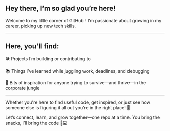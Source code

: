 ## Hey there, I’m so glad you’re here!


Welcome to my little corner of GitHub !
I’m passionate about growing in my career, picking up new tech skills.

----------------------------------------------------------------------------- 


## Here, you'll find:

🛠️ Projects I’m building or contributing to

📚 Things I’ve learned while juggling work, deadlines, and debugging

🌱 Bits of inspiration for anyone trying to survive—and thrive—in the corporate jungle

----------------------------------------------------------------------------------

Whether you're here to find useful code, get inspired, or just see how someone else is figuring it all out you’re in the right place! 🫶

Let’s connect, learn, and grow together—one repo at a time.
You bring the snacks, I’ll bring the code 🍪💻
